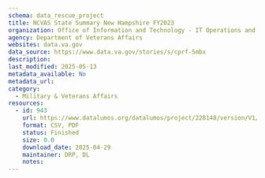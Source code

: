 ```yaml
---
schema: data_rescue_project 
title: NCVAS State Summary New Hampshire FY2023
organization: Office of Information and Technology - IT Operations and Services (ITOPS)
agency: Department of Veterans Affairs
websites: data.va.gov
data_source: https://www.data.va.gov/stories/s/cprf-5mbx
description: 
last_modified: 2025-05-13
metadata_available: No
metadata_url: 
category:
  - Military & Veterans Affairs 
resources:
  - id: 943
    url: https://www.datalumos.org/datalumos/project/228148/version/V1/view
    format: CSV, PDF
    status: Finished
    size: 0.0
    download_date: 2025-04-29
    maintainer: DRP, DL
    notes: 
---
```

